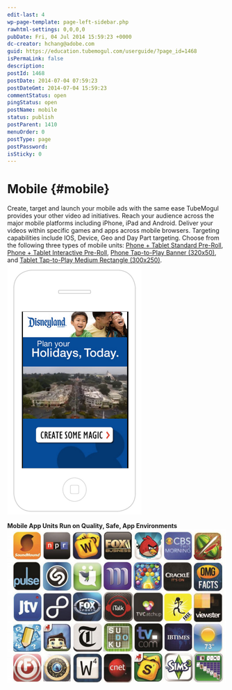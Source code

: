 ```yaml
---
edit-last: 4
wp-page-template: page-left-sidebar.php
rawhtml-settings: 0,0,0,0
pubDate: Fri, 04 Jul 2014 15:59:23 +0000
dc-creator: hchang@adobe.com
guid: https://education.tubemogul.com/userguide/?page_id=1468
isPermaLink: false
description: 
postId: 1468
postDate: 2014-07-04 07:59:23
postDateGmt: 2014-07-04 15:59:23
commentStatus: open
pingStatus: open
postName: mobile
status: publish
postParent: 1410
menuOrder: 0
postType: page
postPassword: 
isSticky: 0
---
```


# Mobile {#mobile}

Create, target and launch your mobile ads with the same ease TubeMogul provides your other video ad initiatives. Reach your audience across the major mobile platforms including iPhone, iPad and Android. Deliver your videos within specific games and apps across mobile browsers. Targeting capabilities include IOS, Device, Geo and Day Part targeting.
Choose from the following three types of mobile units: [Phone + Tablet Standard Pre-Roll](mobile/mobile-app-pr.md), [Phone + Tablet Interactive Pre-Roll](mobile/mobile-interactive-pr.md), [Phone Tap-to-Play Banner (320x50)](mobile/mobile-app-ctp.md), and [Tablet Tap-to-Play Medium Rectangle (300x250)](mobile/mobile-web-ctp.md).   
[ ![Mobile Preroll](assets/mobile-preroll-.png)](assets/mobile-preroll-.png)
  
**Mobile App Units Run on Quality, Safe, App Environments**
[ ![Mobile App](assets/mobile-app.png)](assets/mobile-app.png) 